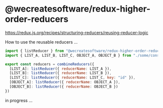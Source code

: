 # @wecreatesoftware/redux-higher-order-reducers
https://redux.js.org/recipes/structuring-reducers/reusing-reducer-logic

How to use the reusable reducers ...

```javascript
import { listReducer } from "@wecreatesoftware/redux-higher-order-reducers"
import { LIST_A, LIST_B, LIST_C, OBJECT_A, OBJECT_B } from "./some/constant/file"

export const reducers = combineReducers({
  [LIST_A]: listReducer({ reducerName: LIST_A }),
  [LIST_B]: listReducer({ reducerName: LIST_B }),
  [LIST_C]: listReducer({ reducerName: LIST_C, key: "id" }),
  [OBJECT_A]: listReducer({ reducerName: OBJECT_A }),
  [OBJECT_B]: listReducer({ reducerName: OBJECT_B })
})
```


in progress ...
